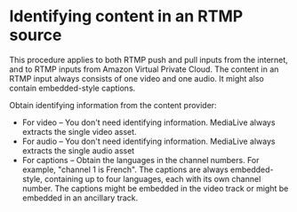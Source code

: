 # Identifying content in an RTMP source<a name="extract-contents-rtmp"></a>

This procedure applies to both RTMP push and pull inputs from the internet, and to RTMP inputs from Amazon Virtual Private Cloud\. The content in an RTMP input always consists of one video and one audio\. It might also contain embedded\-style captions\. 

Obtain identifying information from the content provider:
+ For video – You don't need identifying information\. MediaLive always extracts the single video asset\.
+ For audio – You don't need identifying information\. MediaLive always extracts the single audio asset
+ For captions – Obtain the languages in the channel numbers\. For example, "channel 1 is French"\. The captions are always embedded\-style, containing up to four languages, each with its own channel number\. The captions might be embedded in the video track or might be embedded in an ancillary track\.